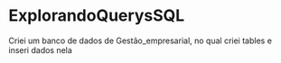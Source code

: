 # ExplorandoQuerysSQL
Criei um banco de dados de Gestão_empresarial, no qual criei tables e inseri dados nela
